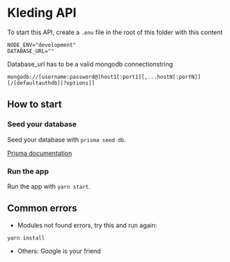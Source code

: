 # Kleding API

To start this API, create a `.env` file in the root of this folder with this content

```
NODE_ENV="development"
DATABASE_URL=""
```

Database_url has to be a valid mongodb connectionstring
```
mongodb://[username:password@]host1[:port1][,...hostN[:portN]][/[defaultauthdb][?options]]
```

## How to start
### Seed your database
Seed your database with `prisma seed db`.

[Prisma documentation](https://www.prisma.io/docs/getting-started/quickstart)

### Run the app
Run the app with `yarn start`.

## Common errors

* Modules not found errors, try this and run again:

```
yarn install
```
* Others: Google is your friend
